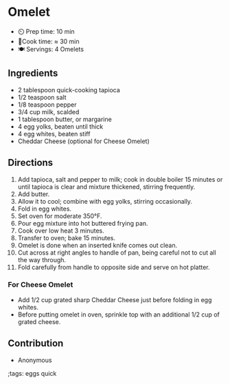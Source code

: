 # Omelet

- ⏲️ Prep time: 10 min
- 🍳Cook time: ≈ 30 min
- 🍽️ Servings: 4 Omelets

## Ingredients

* 2 tablespoon quick-cooking tapioca
* 1/2 teaspoon salt
* 1/8 teaspoon pepper
* 3/4 cup milk, scalded
* 1 tablespoon butter, or margarine
* 4 egg yolks, beaten until thick
* 4 egg whites, beaten stiff
* Cheddar Cheese (optional for Cheese Omelet)

## Directions
1. Add tapioca, salt and pepper to milk; cook in double boiler 15 minutes or until tapioca is clear and mixture thickened, stirring  frequently.
2. Add butter.
3. Allow it to cool; combine with egg yolks, stirring occasionally.
4. Fold in egg whites.
5. Set oven for moderate 350°F.
6. Pour egg mixture into hot buttered frying pan.
7. Cook over low heat 3 minutes.
8. Transfer to oven; bake 15 minutes.
9. Omelet is done when an inserted knife comes out clean.
10. Cut across at right angles to handle of pan, being careful not to cut all the way through.
11. Fold carefully from handle to opposite side and serve on hot platter.

### For Cheese Omelet

* Add 1/2 cup grated sharp Cheddar Cheese just before folding in egg whites.
* Before putting omelet in oven, sprinkle top with an additional 1/2 cup of grated cheese.

## Contribution

- Anonymous

;tags: eggs quick
